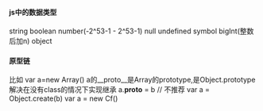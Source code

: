 #### js中的数据类型
string boolean number(-2^53-1 - 2^53-1) null undefined symbol bigInt(整数后加n) object

#### 原型链
比如 var a=new Array() a的__proto__是Array的prototype,是Object.prototype
解决在没有class的情况下实现继承
a.__proto__ = b    // 不推荐
var a = Object.create(b)
var a = new Cf()